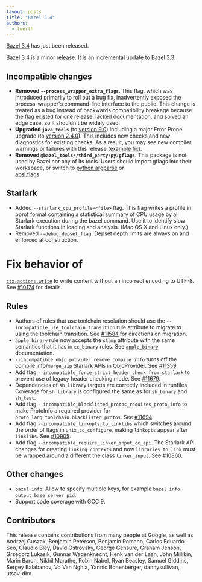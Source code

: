 ```yaml
---
layout: posts
title: "Bazel 3.4"
authors:
  - twerth
---
```


[Bazel 3.4](https://github.com/bazelbuild/bazel/releases/tag/3.4.1) has just been released.

Bazel 3.4 is a minor release. It is an incremental update to Bazel 3.3.

## Incompatible changes
* **Removed `--process_wrapper_extra_flags`**. This flag, which was introduced
  primarily to roll out a bug fix, inadvertently exposed the process-wrapper's
  command-line interface to the public. This change is treated as a bug instead
  of backwards compatibility breakage because the flag existed for one release,
  lacked documentation, and solved an edge case, so it shouldn't be widely used.
* **Upgraded `java_tools`** (to
  [version 9.0](https://github.com/bazelbuild/java_tools/releases/tag/javac11_v9.0))
  including a major Error Prone upgrade (to
  [version 2.4.0](https://github.com/google/error-prone/releases/tag/v2.4.0)).
  This includes new checks and new diagnostics for existing checks. As a result,
  you may see new compiler warnings or failures with this release
  ([example fix](https://github.com/bazelbuild/bazel-buildfarm/pull/442/files)).
* **Removed `@bazel_tools//third_party/py/gflags`**. This package is not used by
  Bazel nor any of its tools. Users should import gflags into their workspace,
  or switch to
  [python argparse](https://docs.python.org/3/library/argparse.html) or\
  [absl.flags](https://abseil.io/docs/python/guides/flags).

## Starlark
* Added  `--starlark_cpu_profile=<file>` flag. This flag writes a profile in
  pprof format containing a statistical summary of CPU usage by all Starlark
  execution during the bazel command. Use it to identify slow Starlark functions
  in loading and analysis. (Mac OS X and Linux only.)
* Removed `--debug_depset_flag`. Depset depth limits are always on and enforced
  at construction.
# Fix behavior of
  [`ctx.actions.write`](https://docs.bazel.build/versions/master/skylark/lib/actions.html#write)
  to write content without an incorrect encoding to UTF-8. See
  [#10174](https://github.com/bazelbuild/bazel/issues/10174) for details.

## Rules
* Authors of rules that use toolchain resolution should use the
  `--incompatible_use_toolchain_transition` rule attribute to migrate to using
  the toolchain transition. See
  [#11584](https://github.com/bazelbuild/bazel/issues/11584)
  for directions on migration.
* `apple_binary` rule now accepts the `stamp` attribute with the same semantics
  that it has in `cc_binary` rules. See
  [`apple_binary`](https://docs.bazel.build/versions/3.4.0/be/objective-c.html#apple_binary.stamp)
  documentation.
* `--incompatible_objc_provider_remove_compile_info` turns off the compile
  info/`merge_zip` Starlark APIs in ObjcProvider. See
  [#11359](https://github.com/bazelbuild/bazel/issues/11359).
* Add flag `--incompatible_force_strict_header_check_from_starlark` to prevent
  use of legacy header checking mode. See
  [#11679](https://github.com/bazelbuild/bazel/issues/11679).
* Dependencies of `sh_library` targets are correctly included in runfiles.
  Coverage for `sh_library` is configured the same as for `sh_binary` and
  `sh_test`.
* Add flag `--incompatible_blacklisted_protos_requires_proto_info` to make
  ProtoInfo a required provider for `proto_lang_toolchain.blacklisted_protos`. See
  [#11694](https://github.com/bazelbuild/bazel/issues/11694).
* Add flag `--incompatible_linkopts_to_linklibs` which switches around the order
  of flags in `unix_cc_configure`, making `linkopts` appear after `linklibs`.
  See [#10905](https://github.com/bazelbuild/bazel/issues/10905).
* Add flag `--incompatible_require_linker_input_cc_api`. The Starlark API
  changes for creating `linking_contexts` and now `libraries_to_link` must be
  wrapped around a different the class `linker_input`. See
  [#10860](https://github.com/bazelbuild/bazel/issues/10860).

## Other changes
* `bazel info`: Allow to specify multiple keys, for example
  `bazel info output_base server_pid`.
* Support code coverage with GCC 9.

## Contributors

This release contains contributions from many people at Google, as well as
Andrzej Guszak, Benjamin Peterson, Benjamin Romano, Carlos Eduardo Seo, Claudio
Bley, David Ostrovsky, George Gensure, Graham Jenson, Grzegorz Lukasik, Gunnar
Wagenknecht, Henk van der Laan, John Millikin, Marin Baron, Nikhil Marathe,
Robin Nabel, Ryan Beasley, Samuel Giddins, Sergey Balabanov, Vo Van Nghia,
Yannic Bonenberger, dannysullivan, utsav-dbx.
